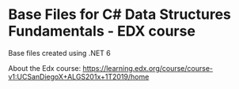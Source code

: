 ﻿# Base Files for C# Data Structures Fundamentals - EDX course
 
 Base files created using .NET 6
 
 About the Edx course: https://learning.edx.org/course/course-v1:UCSanDiegoX+ALGS201x+1T2019/home
